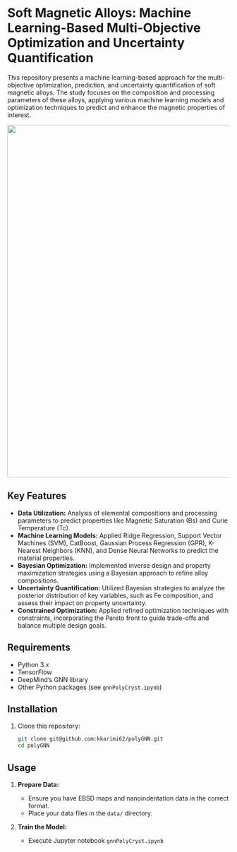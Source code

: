 # Soft Magnetic Alloys: Machine Learning-Based Multi-Objective Optimization and Uncertainty Quantification
This repository presents a machine learning-based approach for the multi-objective optimization, prediction, and uncertainty quantification of soft magnetic alloys. The study focuses on the composition and processing parameters of these alloys, applying various machine learning models and optimization techniques to predict and enhance the magnetic properties of interest.

<img src="workFlow.jpg" width="800"/>

## Key Features

- **Data Utilization:** Analysis of elemental compositions and processing parameters to predict properties like Magnetic Saturation (Bs) and Curie Temperature (Tc).
- **Machine Learning Models:** Applied Ridge Regression, Support Vector Machines (SVM), CatBoost, Gaussian Process Regression (GPR), K-Nearest Neighbors (KNN), and Dense Neural Networks to predict the material properties.
- **Bayesian Optimization:** Implemented inverse design and property maximization strategies using a Bayesian approach to refine alloy compositions.
- **Uncertainty Quantification:** Utilized Bayesian strategies to analyze the posterior distribution of key variables, such as Fe composition, and assess their impact on property uncertainty.
- **Constrained Optimization:** Applied refined optimization techniques with constraints, incorporating the Pareto front to guide trade-offs and balance multiple design goals.

## Requirements

- Python 3.x
- TensorFlow
- DeepMind’s GNN library
- Other Python packages (see `gnnPolyCryst.ipynb`)

## Installation

1. Clone this repository:
    ```bash
    git clone git@github.com:kkarimi62/polyGNN.git
    cd polyGNN
    ```

## Usage

1. **Prepare Data:**
   - Ensure you have EBSD maps and nanoindentation data in the correct format.
   - Place your data files in the `data/` directory.

2. **Train the Model:**
   - Execute Jupyter notebook `gnnPolyCryst.ipynb`
